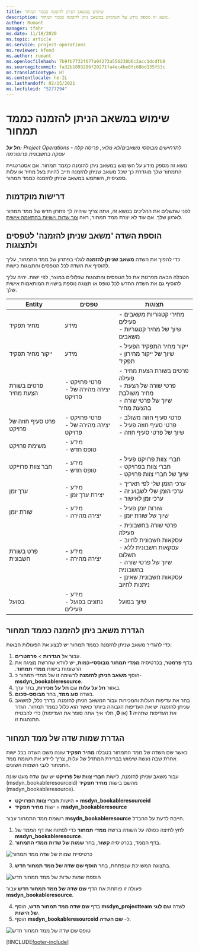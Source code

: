 ```yaml
---
title: שימוש במשאב הניתן להזמנה כממד תמחור
description: נושא זה מספק מידע על השימוש במשאב ניתן להזמנה כממד תמחור.
author: Rumant
manager: tfehr
ms.date: 11/18/2020
ms.topic: article
ms.service: project-operations
ms.reviewer: kfend
ms.author: rumant
ms.openlocfilehash: 7b9fb7732f677a04272a556238b6c2acc1dcdfb9
ms.sourcegitcommit: fa32b1893286f20271fa4ec4be8fc68bd135f53c
ms.translationtype: HT
ms.contentlocale: he-IL
ms.lasthandoff: 02/15/2021
ms.locfileid: "5277294"
---
```

# <a name="use-a-bookable-resource-as-a-pricing-dimension"></a>שימוש במשאב הניתן להזמנה כממד תמחור

 _**חל על:** Project Operations לתרחישים מבוססי משאבים/לא מלאי, פריסה קלה - עסקה בחשבונית פרופורמה_ 

נושא זה מספק מידע על השימוש במשאב ניתן להזמנה כממד תמחור. אם אסטרטגיית התמחור שלך מוגדרת כך שכל משאב שניתן להזמנה חייב להיות בעל מחיר או עלות ספציפית, השתמש במשאב שניתן להזמנה כממד תמחור.

## <a name="prerequisites"></a>דרישות מוקדמות
לפני שתשלים את ההליכים בנושא זה, אתה צריך שיהיה לך פתרון חדש של ממד תמחור לארגון שלך. אם עוד לא יצרת ממד תמחור, ראה [צור שדות וישויות בהתאמה אישית](../pricing-costing/create-custom-fields-entities-pricing-dimensions.md).

## <a name="add-the-bookable-resource-field-to-forms-and-views"></a>הוספת השדה 'משאב שניתן להזמנה' לטפסים ולתצוגות
כדי להפוך את השדה **משאב שניתן להזמנה** לגלוי בפתרון של ממד התמחור, עליך להוסיף את השדה לכל הטפסים והתצוגות כישות.

הטבלה הבאה מפרטת את כל הטפסים והתצוגות שכלולים במוצר, לפי ישות. יהיה עליך להוסיף גם את השדה החדש לכל טופס או תצוגה נוספת בישויות המותאמות אישית שלך.

|   Entity        | טפסים   |תצוגות        |
| ------------------------------|---------------------------------|----------------------------------|
|  מחיר תפקיד| מידע | - מחירי קטגוריות משאבים פעילים<br> - שיוך של מחיר קטגוריות משאבים |
|  ייקור מחיר תפקיד| מידע| - ייקור מחיר התפקיד הפעיל<br>- שיוך של ייקור מחירון תפקיד |
|  פרטים בשורת הצעת מחיר| - פרטי פרויקט<br>- יצירה מהירה של פרויקט| - פרטים בשורת הצעת מחיר פעילה<br>- פרטי שורה של הצעת מחיר משולבת<br>- שיוך של פרטי שורה בהצעת מחיר |
|  פרט סעיף חוזה של פרויקט| - פרטי פרויקט<br>- יצירה מהירה של פרויקט| - פרטי סעיף חוזה משולב<br>- פרטי סעיף חוזה פעיל<br>- שיוך של פרטי סעיף חוזה |
|  משימת פרויקט| - מידע<br>- טופס חדש| &nbsp; |
|  חבר צוות פרוייקט| - מידע<br>- טופס חדש| - חברי צוות פרויקט פעיל<br>- חברי צוות בפרויקט<br>- שיוך של חברי צוות פרויקט |
|  ערך זמן| - מידע<br>- יצירת ערך זמן| - ערכי הזמן שלי לפי תאריך<br>- ערכי הזמן שלי לשבוע זה<br>- ערכי זמן לאישור|
|  שורת יומן| - מידע<br>- יצירה מהירה| - שורות יומן פעיל<br>- שיוך של שורת יומן |
|  פרט בשורת חשבונית| - מידע<br>- יצירה מהירה| - פרטי שורה בחשבונית פעילה<br>- עסקאות חשבונית לחיוב<br>- עסקאות חשבונית ללא תשלום<br>- שיוך של פרטי שורה בחשבונית <br>- עסקאות חשבונית שאינן ניתנות לחיוב|
|  בפועל| - מידע<br>- נתונים בפועל פעילים| שיוך בפועל |

## <a name="set-up-a-bookable-resource-as-a-pricing-dimension"></a>הגדרת משאב ניתן להזמנה כממד תמחור
כדי להגדיר משאב שניתן להזמנה כממד תמחור יש לבצע את הפעולות הבאות:

1. עבור אל **הגדרות** > **פרמטרים**. 
2. בדף **פרמטר**, בכרטיסיה ‏‫**ממדי תמחור מבוססי-כמות**, יש לוודא שהרשת מציגה את הרשומות בישות **ממדי תמחור**. 
2. הוסף **משאב הניתן להזמנה** לרשימה זו של ממדי תמחור כ- **msdyn_bookableresource**. 
3. באזור **חל על עלות** וגם **חל על מכירות**, בחר ערך.
4. בשדה **סוג ממד**, בחר **מבוסס-סכום**. 
5. בחר את עדיפות העלות והמכירות עבור המשאב הניתן להזמנה. בדרך כלל, למשאב שניתן להזמנה יש את העדיפות הגבוהה ביותר כאשר הוא כלול כממד תמחור. הגדר את העדיפות שתהיה **1** (אוֹ **0**, תלוי איך אתה סופר את העדיפות) כדי להבטיח התנהגות זו.

## <a name="set-up-pricing-dimension-field-names"></a>הגדרת שמות שדה של ממד תמחור

כאשר שם השדה של ממד התמחור בטבלה **מחיר תפקיד** שונה משם השדה בכל ישות אחרת שבה נעשה שימוש בברירת המחדל של עלות, צריך ליידע את רשומת ממד התמחור לגבי השמות השונים.  

עבור משאב שניתן להזמנה, לישות **חברי צוות של פרויקט** יש שם שדה מעט שונה (msdyn_bookableresourceid) מהשם בישות **מחיר תפקיד** (msdyn_bookableresource). 

 - הישות **חברי צוות הפרויקט** = **msdyn_bookableresourceid**
 - ישות **מחיר תפקיד** = **msdyn_bookableresource**

רשומת ממד התמחור עבור **msydn_bookableresource** חייבת לדעת על ההבדל.

1. לחץ לחיצה כפולה על השורה ברשת **ממדי תמחור** כדי לפתוח את דף הממד של **msdyn_bookableresource**.
2. בדף הממד, בכרטיסיה **קשור**, בחר **שמות של שדות ממדי התמחור**.

  ![כרטיסיית שמות של שדה ממד תמחור](media/PD-fieldname.png)

3. בתצוגה המשויכת שנפתחת, בחר **הוסף שם שדה של ממד תמחור חדש**.

  ![הוספת שמות שדות של ממד תמחור חדש](media/Add-NewPD-fieldname.png)

  פעולה זו פותחת את הדף **שם שדה של ממד תמחור חדש** עבור **msdyn_bookableresource**. 

4. בדף **שם שדה ממד תמחור חדש**, הוסף **msdyn_projectteam** לשדה **שם לוגי של הישות**.
5. הוסף  **msdyn_bookableresourceid** ל- **שם השדה**.

 ![טופס שם שדה של ממד תמחור חדש](media/PD-fieldname-Added.png)


[!INCLUDE[footer-include](../includes/footer-banner.md)]